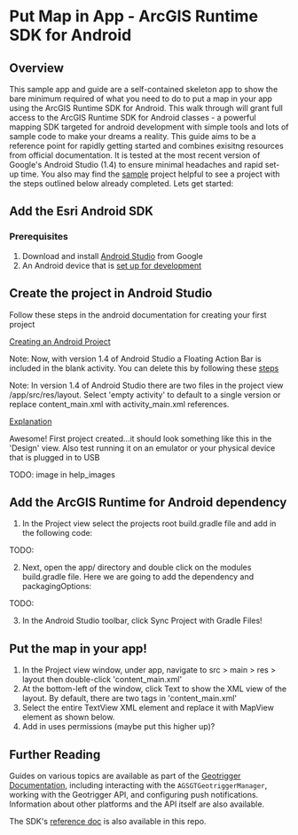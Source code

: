 # Put Map in App - ArcGIS Runtime SDK for Android


## Overview

This sample app and guide are a self-contained skeleton app to show the bare minimum required of what you need to do to put a map in your app using the ArcGIS Runtime SDK for Android.  This walk through will grant full access to the ArcGIS Runtime SDK for Android classes - a powerful mapping SDK targeted for android development with simple tools and lots of sample code to make your dreams a reality.  This guide aims to be a reference point for rapidly getting started and combines exisitng resources from official documentation.  It is tested at the most recent version of Google's Android Studio (1.4) to ensure minimal headaches and rapid set-up time.  You also may find the [sample](put_map_in_app/sample) project helpful to see a project with the steps outlined below already completed.  Lets get started:



## Add the Esri Android SDK


### Prerequisites

1. Download and install [Android Studio][android-studio] from Google
2. An Android device that is [set up for development][developer-enabled-device]


## Create the project in Android Studio

Follow these steps in the android documentation for creating your first project

[Creating an Android Project][first-project]

Note: Now, with version 1.4 of Android Studio a Floating Action Bar is included in the blank activity.  You can delete this by following these [steps][floating-action] 

Note: In version 1.4 of Android Studio there are two files in the project view /app/src/res/layout.  Select 'empty activity' to default to a single version or replace content_main.xml with activity_main.xml references.

[Explanation][two-xml-files]

Awesome! First project created...it should look something like this in the 'Design' view.  Also test running it on an emulator or your physical device that is plugged in to USB

TODO: image in help_images

## Add the ArcGIS Runtime for Android dependency

1. In the Project view select the projects root build.gradle file and add in the following code:

TODO: <image here>

2. Next, open the app/ directory and double click on the modules build.gradle file.  Here we are going to add the dependency and packagingOptions:

TODO: <image here>

3. In the Android Studio toolbar, click Sync Project with Gradle  Files!


## Put the map in your app!

1. In the Project view window, under app, navigate to src > main > res > layout then double-click 'content_main.xml' 
2. At the bottom-left of the window, click Text to show the XML view of the layout.  By default, there are two tags in 'content_main.xml'
3. Select the entire TextView XML element and replace it with MapView element as shown below.  
4. Add in uses permissions (maybe put this higher up)?

## Further Reading
Guides on various topics are available as part of the [Geotrigger Documentation][geotrigger-docs], including interacting with the `AGSGTGeotriggerManager`, working with the Geotrigger API, and configuring push notifications. Information about other platforms and the API itself are also available.

The SDK's [reference doc](Docs) is also available in this repo.

[esri-site]: http://www.esri.com
[arcgis-dev-site]: https://developers.arcgis.com
[geotrigger-docs]: https://developers.arcgis.com/en/geotrigger-service
[geotrigger-api-ref]: https://developers.arcgis.com/en/geotrigger-service/api-reference
[CocoaPods]: http://cocoapods.org/
[android-studio]: https://developer.android.com/sdk/index.html
[developer-enabled-device]: http://developer.android.com/tools/device.html
[first-project]: http://developer.android.com/training/basics/firstapp/creating-project.html
[floating-action]: http://stackoverflow.com/questions/33205146/how-to-remove-email-icon-from-android-studio-emulation
[two-xml-files]: http://stackoverflow.com/questions/32880722/what-is-the-role-of-content-main-xml-in-android-studio-1-4